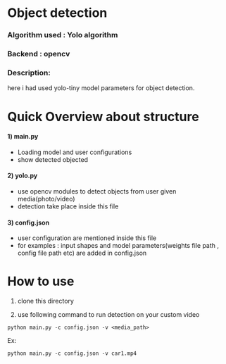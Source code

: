 # Object detection 

### Algorithm used : Yolo algorithm
### Backend : opencv
### Description:
here i had used yolo-tiny model parameters for object detection.

# Quick Overview about structure

#### 1) main.py

- Loading model and user configurations
- show detected objected


#### 2) yolo.py

- use opencv modules to detect objects from user given media(photo/video)
- detection take place inside this file


#### 3) config.json

- user configuration are mentioned inside this file
- for examples : input shapes and model parameters(weights file path , config file path etc) are added in config.json


# How to use 

1) clone this directory

2) use following command to run detection on your custom video

  ```
  python main.py -c config.json -v <media_path>
  ```

  Ex: 
  ```
  python main.py -c config.json -v car1.mp4
  ```
